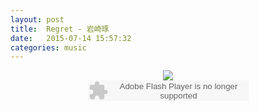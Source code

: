 ```yaml
---
layout: post
title:  Regret - 岩崎琢
date:   2015-07-14 15:57:32
categories: music
---
```


<div align="center">
  <img src='/public/3233071238391091.jpg'/>
  <br />
  <embed src="http://www.xiami.com/widget/0_3600997_/singlePlayer.swf" type="application/x-shockwave-flash" width="257" height="33" wmode="transparent"></embed>
</div>
